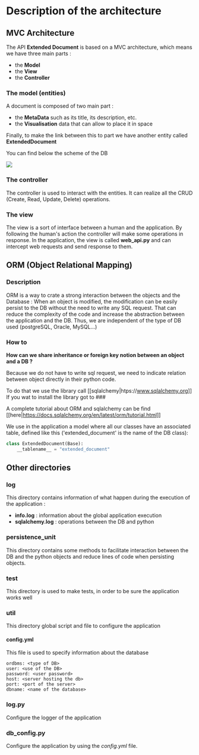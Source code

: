# Description of the architecture

## MVC Architecture

The API **Extended Document** is based on a MVC architecture, which means 
we have three main parts :
- the **Model** 
- the **View**
- the **Controller**

### The model (entities)

A document is composed of two main part :
- the **MetaData** such as its title, its description, etc.
- the **Visualisation** data that can allow to place it in space

Finally, to make the link between this to part we have another entity 
called **ExtendedDocument**

You can find below the scheme of the DB

![](Pictures/DocumentTypeObjectClassDiagram.png)


### The controller

The controller is used to interact with the entities. It can realize all
the CRUD (Create, Read, Update, Delete) operations.

### The view

The view is a sort of interface between a human and the application. 
By following the human's action the controller will make some operations 
in response.
In the application, the view is called **web_api.py** and can intercept
web requests and send response to them.

## ORM (Object Relational Mapping)

### Description

ORM is a way to crate a strong interaction between the objects and the Database :
When an object is modified, the modification can be easily persist to the DB without the need
to write any SQL request. That can reduce the complexity of the code and increase 
the abstraction between the application and the DB. Thus, we are independent of the type
of DB used (postgreSQL, Oracle, MySQL...)

### How to

**How can we share inheritance or foreign key notion between an object and a DB ?**

Because we do not have to write sql request, we need to indicate relation between 
object directly in their python code. 

To do that we use the library call [[sqlalchemy|htps://www.sqlalchemy.org]] 
If you wat to install the library got to ###

A complete tutorial about ORM and sqlalchemy can be find [[here|https://docs.sqlalchemy.org/en/latest/orm/tutorial.html]]

We use in the application a model where all our classes have an associated table, defined like this 
('extended_document' is the name of the DB class):

```python
class ExtendedDocument(Base):
    __tablename__ = "extended_document"
```

## Other directories

### log

This directory contains information of what happen during the execution of the application :
- **info.log** : information about the global application execution 
- **sqlalchemy.log** : operations between the DB and python

### persistence_unit

This directory contains some methods to facilitate interaction between the 
DB and the python objects and reduce lines of code when persisting objects.

### test

This directory is used to make tests, in order to be sure the application works well

### util

This directory global script and file to configure the application

#### config.yml

This file is used to specify information about the database

```
ordbms: <type of DB>
user: <use of the DB>
password: <user password>
host: <server hosting the db>
port: <port of the server>
dbname: <name of the database>
```

### log.py

Configure the logger of the application

### db_config.py

Configure the application by using the *config.yml* file. 
